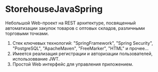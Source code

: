 # StorehouseJavaSpring
Небольшой Web-проект на REST архитектуре, посвященный автоматизации закупок товаров с оптовых складов, различными торговыми точками.

1) Стек ключевых технологий: "SpringFramework", "Spring Security", "PostgreSQL", "ApacheMaven", "FreeMarker", "HTML" и прочее...
2) Имеется реализация регистрации и авторизации пользователей, использоввание JWT.
3) Простой Web интерфейс для управления приложением.
